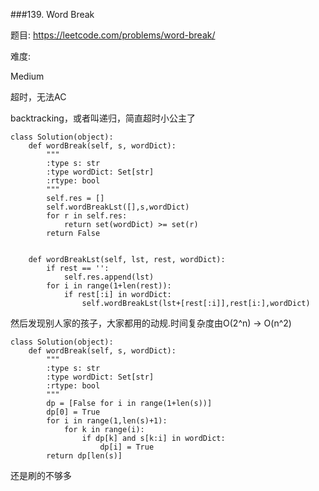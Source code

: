 ###139. Word Break

题目:
<https://leetcode.com/problems/word-break/>


难度:

Medium



超时，无法AC

backtracking，或者叫递归，简直超时小公主了

```
class Solution(object):
    def wordBreak(self, s, wordDict):
        """
        :type s: str
        :type wordDict: Set[str]
        :rtype: bool
        """
        self.res = []
        self.wordBreakLst([],s,wordDict)
        for r in self.res:
            return set(wordDict) >= set(r)
        return False
                
        
    def wordBreakLst(self, lst, rest, wordDict):
        if rest == '':
            self.res.append(lst)
        for i in range(1+len(rest)):
            if rest[:i] in wordDict:
                self.wordBreakLst(lst+[rest[:i]],rest[i:],wordDict)
```


然后发现别人家的孩子，大家都用的动规.时间复杂度由O(2^n) -> O(n^2)

```
class Solution(object):
	def wordBreak(self, s, wordDict):
		"""
		:type s: str
		:type wordDict: Set[str]
		:rtype: bool
		"""
		dp = [False for i in range(1+len(s))]
		dp[0] = True
		for i in range(1,len(s)+1):
			for k in range(i):
				if dp[k] and s[k:i] in wordDict:
					dp[i] = True
		return dp[len(s)]
```

还是刷的不够多

